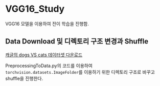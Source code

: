 # VGG16_Study
VGG16 모델을 이용하여 전이 학습을 진행함.

## Data Download 및 디렉토리 구조 변경과 Shuffle
[캐글의 dogs VS cats 데이터셋 다운로드](https://www.kaggle.com/c/dogs-vs-cats/data)

PreprocessingToData.py의 코드를 이용하여 `torchvision.datasets.ImageFolder`를 이용하기 위한 디렉토리 구조로 바꾸고 shuffle을 진행한다.